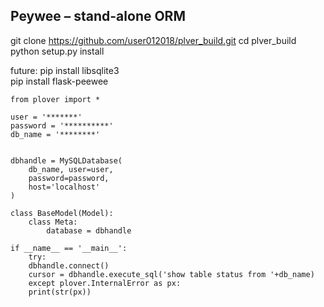 
Peywee – stand-alone ORM
------------------------

git clone https://github.com/user012018/plver_build.git cd plver_build python setup.py install	




future: 
	pip install libsqlite3	
	pip install flask-peewee



	from plover import *

	user = '*******'
	password = '**********'
	db_name = '********'

 
	dbhandle = MySQLDatabase(	
	    db_name, user=user,	
	    password=password,	
	    host='localhost'	
	)	
	
	class BaseModel(Model):	
		class Meta:	   
			database = dbhandle
	
	if __name__ == '__main__':	
	    try:	
		dbhandle.connect()	
		cursor = dbhandle.execute_sql('show table status from '+db_name)	
	    except plover.InternalError as px:	
		print(str(px))	 	
